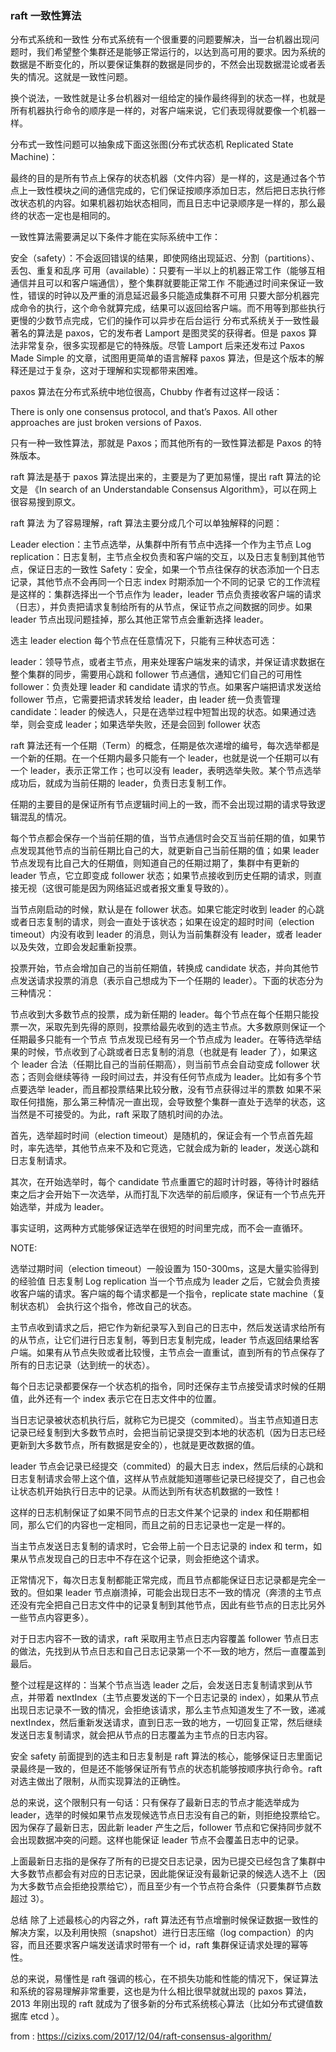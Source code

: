 ### raft 一致性算法

分布式系统和一致性
分布式系统有一个很重要的问题要解决，当一台机器出现问题时，我们希望整个集群还是能够正常运行的，以达到高可用的要求。因为系统的数据是不断变化的，所以要保证集群的数据是同步的，不然会出现数据混论或者丢失的情况。这就是一致性问题。

换个说法，一致性就是让多台机器对一组给定的操作最终得到的状态一样，也就是所有机器执行命令的顺序是一样的，对客户端来说，它们表现得就要像一个机器一样。

分布式一致性问题可以抽象成下面这张图(分布式状态机 Replicated State Machine)：



最终的目的是所有节点上保存的状态机器（文件内容）是一样的，这是通过各个节点上一致性模块之间的通信完成的，它们保证按顺序添加日志，然后把日志执行修改状态机的内容。如果机器初始状态相同，而且日志中记录顺序是一样的，那么最终的状态一定也是相同的。

一致性算法需要满足以下条件才能在实际系统中工作：

安全（safety）：不会返回错误的结果，即使网络出现延迟、分割（partitions）、丢包、重复和乱序
可用（available）：只要有一半以上的机器正常工作（能够互相通信并且可以和客户端通信），整个集群就要能正常工作
不能通过时间来保证一致性，错误的时钟以及严重的消息延迟最多只能造成集群不可用
只要大部分机器完成命令的执行，这个命令就算完成，结果可以返回给客户端。而不用等到那些执行更慢的少数节点完成，它们的操作可以异步在后台运行
分布式系统关于一致性最著名的算法是 paxos，它的发布者 Lamport 是图灵奖的获得者。但是 paxos 算法非常复杂，很多实现都是它的特殊版。尽管 Lamport 后来还发布过 Paxos Made Simple 的文章，试图用更简单的语言解释 paxos 算法，但是这个版本的解释还是过于复杂，这对于理解和实现都带来困难。

paxos 算法在分布式系统中地位很高，Chubby 作者有过这样一段话：

There is only one consensus protocol, and that’s Paxos. All other approaches are just broken versions of Paxos.

只有一种一致性算法，那就是 Paxos；而其他所有的一致性算法都是 Paxos 的特殊版本。

raft 算法是基于 paxos 算法提出来的，主要是为了更加易懂，提出 raft 算法的论文是 《In search of an Understandable Consensus Algorithm》，可以在网上很容易搜到原文。

raft 算法
为了容易理解，raft 算法主要分成几个可以单独解释的问题：

Leader election：主节点选举，从集群中所有节点中选择一个作为主节点
Log replication：日志复制，主节点全权负责和客户端的交互，以及日志复制到其他节点，保证日志的一致性
Safety：安全，如果一个节点往保存的状态添加一个日志记录，其他节点不会再同一个日志 index 时期添加一个不同的记录
它的工作流程是这样的：集群选择出一个节点作为 leader，leader 节点负责接收客户端的请求（日志），并负责把请求复制给所有的从节点，保证节点之间数据的同步。如果 leader 节点出现问题挂掉，那么其他正常节点会重新选择 leader。

选主 leader election
每个节点在任意情况下，只能有三种状态可选：

leader：领导节点，或者主节点，用来处理客户端发来的请求，并保证请求数据在整个集群的同步，需要用心跳和 follower 节点通信，通知它们自己的可用性
follower：负责处理 leader 和 candidate 请求的节点。如果客户端把请求发送给 follower 节点，它需要把请求转发给 leader，由 leader 统一负责管理
candidate：leader 的候选人，只是在选举过程中短暂出现的状态。如果通过选举，则会变成 leader；如果选举失败，还是会回到 follower 状态


raft 算法还有一个任期（Term）的概念，任期是依次递增的编号，每次选举都是一个新的任期。在一个任期内最多只能有一个 leader，也就是说一个任期可以有一个 leader，表示正常工作；也可以没有 leader，表明选举失败。某个节点选举成功后，就成为当前任期的 leader，负责日志复制工作。

任期的主要目的是保证所有节点逻辑时间上的一致，而不会出现过期的请求导致逻辑混乱的情况。



每个节点都会保存一个当前任期的值，当节点通信时会交互当前任期的值，如果节点发现其他节点的当前任期比自己的大，就更新自己当前任期的值；如果 leader 节点发现有比自己大的任期值，则知道自己的任期过期了，集群中有更新的 leader 节点，它立即变成 follower 状态；如果节点接收到历史任期的请求，则直接无视（这很可能是因为网络延迟或者报文重复导致的）。

当节点刚启动的时候，默认是在 follower 状态。如果它能定时收到 leader 的心跳或者日志复制的请求，则会一直处于该状态；如果在设定的超时时间（election timeout）内没有收到 leader 的消息，则认为当前集群没有 leader，或者 leader 以及失效，立即会发起重新投票。

投票开始，节点会增加自己的当前任期值，转换成 candidate 状态，并向其他节点发送请求投票的消息（表示自己想成为下一个任期的 leader）。下面的状态分为三种情况：

节点收到大多数节点的投票，成为新任期的 leader。每个节点在每个任期只能投票一次，采取先到先得的原则，投票给最先收到的选主节点。大多数原则保证一个任期最多只能有一个节点
节点发现已经有另一个节点成为 leader。在等待选举结果的时候，节点收到了心跳或者日志复制的消息（也就是有 leader 了），如果这个 leader 合法（任期比自己的当前任期高），则当前节点会自动变成 follower 状态；否则会继续等待
一段时间过去，并没有任何节点成为 leader。比如有多个节点要选举 leader，而且都投票结果比较分散，没有节点获得过半的票数
如果不采取任何措施，那么第三种情况一直出现，会导致整个集群一直处于选举的状态，这当然是不可接受的。为此，raft 采取了随机时间的办法。

首先，选举超时时间（election timeout）是随机的，保证会有一个节点首先超时，率先选举，其他节点来不及和它竞选，它就会成为新的 leader，发送心跳和日志复制请求。

其次，在开始选举时，每个 candidate 节点重置它的超时计时器，等待计时器结束之后才会开始下一次选举，从而打乱下次选举的前后顺序，保证有一个节点先开始选举，并成为 leader。

事实证明，这两种方式能够保证选举在很短的时间里完成，而不会一直循环。

NOTE:

选举过期时间（election timeout）一般设置为 150-300ms，这是大量实验得到的经验值
日志复制 Log replication
当一个节点成为 leader 之后，它就会负责接收客户端的请求。客户端的每个请求都是一个指令，replicate state machine（复制状态机） 会执行这个指令，修改自己的状态。

主节点收到请求之后，把它作为新纪录写入到自己的日志中，然后发送请求给所有的从节点，让它们进行日志复制，等到日志复制完成，leader 节点返回结果给客户端。如果有从节点失败或者比较慢，主节点会一直重试，直到所有的节点保存了所有的日志记录（达到统一的状态）。

每个日志记录都要保存一个状态机的指令，同时还保存主节点接受请求时候的任期值，此外还有一个 index 表示它在日志文件中的位置。

当日志记录被状态机执行后，就称它为已提交（commited）。当主节点知道日志记录已经复制到大多数节点时，会把当前记录提交到本地的状态机（因为日志已经更新到大多数节点，所有数据是安全的），也就是更改数据的值。

leader 节点会记录已经提交（commited）的最大日志 index，然后后续的心跳和日志复制请求会带上这个值，这样从节点就能知道哪些记录已经提交了，自己也会让状态机开始执行日志中的记录。从而达到所有状态机数据的一致性！

这样的日志机制保证了如果不同节点的日志文件某个记录的 index 和任期都相同，那么它们的内容也一定相同，而且之前的日志记录也一定是一样的。

当主节点发送日志复制的请求时，它会带上前一个日志记录的 index 和 term，如果从节点发现自己的日志中不存在这个记录，则会拒绝这个请求。



正常情况下，每次日志复制都能正常完成，而且节点都能保证日志记录都是完全一致的。但如果 leader 节点崩溃掉，可能会出现日志不一致的情况（奔溃的主节点还没有完全把自己日志文件中的记录复制到其他节点，因此有些节点的日志比另外一些节点内容更多）。

对于日志内容不一致的请求，raft 采取用主节点日志内容覆盖 follower 节点日志的做法，先找到从节点日志和自己日志记录第一个不一致的地方，然后一直覆盖到最后。

整个过程是这样的：当某个节点当选 leader 之后，会发送日志复制请求到从节点，并带着 nextIndex（主节点要发送的下一个日志记录的 index），如果从节点出现日志记录不一致的情况，会拒绝该请求，那么主节点知道发生了不一致，递减 nextIndex，然后重新发送请求，直到日志一致的地方，一切回复正常，然后继续发送日志复制请求，就会把从节点的日志覆盖为主节点的日志内容。

安全 safety
前面提到的选主和日志复制是 raft 算法的核心，能够保证日志里面记录最终是一致的，但是还不能够保证所有节点的状态机能够按顺序执行命令。raft 对选主做出了限制，从而实现算法的正确性。

总的来说，这个限制只有一句话：只有保存了最新日志的节点才能选举成为 leader，选举的时候如果节点发现候选节点日志没有自己的新，则拒绝投票给它。因为保存了最新日志，因此新 leader 产生之后，follower 节点和它保持同步就不会出现数据冲突的问题。这样也能保证 leader 节点不会覆盖日志中的记录。

上面最新日志指的是保存了所有的已提交日志记录，因为已提交已经包含了集群中大多数节点都会有对应的日志记录，因此能保证没有最新记录的候选人选不上（因为大多数节点会拒绝投票给它），而且至少有一个节点符合条件（只要集群节点数超过 3）。

总结
除了上述最核心的内容之外，raft 算法还有节点增删时候保证数据一致性的解决方案，以及利用快照（snapshot）进行日志压缩（log compaction）的内容，而且还要求客户端发送请求时带有一个 id，raft 集群保证请求处理的幂等性。

总的来说，易懂性是 raft 强调的核心，在不损失功能和性能的情况下，保证算法和系统的容易理解非常重要，这也是为什么相比很早就就出现的 paxos 算法，2013 年刚出现的 raft 就成为了很多新的分布式系统核心算法（比如分布式键值数据库 etcd ）。

from : https://cizixs.com/2017/12/04/raft-consensus-algorithm/
